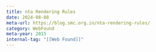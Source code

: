 ```yaml
---
title: nta Rendering Rules
date: 2024-08-08
meta-url: https://blog.smc.org.in/nta-rendering-rules/
category: WebFound
meta-year: 2015
internal-tag: "[[Web Found]]"
---
```


